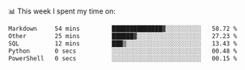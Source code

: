 📊 This week I spent my time on:
<!--START_SECTION:waka-->

```txt
Markdown     54 mins         ██████████████▓░░░░░░░░░░   58.72 %
Other        25 mins         ██████▓░░░░░░░░░░░░░░░░░░   27.23 %
SQL          12 mins         ███▒░░░░░░░░░░░░░░░░░░░░░   13.43 %
Python       0 secs          ░░░░░░░░░░░░░░░░░░░░░░░░░   00.48 %
PowerShell   0 secs          ░░░░░░░░░░░░░░░░░░░░░░░░░   00.15 %
```

<!--END_SECTION:waka-->

